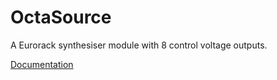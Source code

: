 # OctaSource

A Eurorack synthesiser module with 8 control voltage outputs.

[Documentation](https://pigatron-industries.github.io/octosource/)
